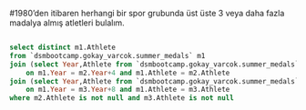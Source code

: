 #1980’den itibaren herhangi bir spor grubunda üst üste 3 veya daha fazla madalya almış atletleri bulalım.   

```SQL

select distinct m1.Athlete 
from `dsmbootcamp.gokay_varcok.summer_medals` m1
join (select Year,Athlete from `dsmbootcamp.gokay_varcok.summer_medals`) m2 
    on m1.Year = m2.Year+4 and m1.Athlete = m2.Athlete
join (select Year,Athlete from `dsmbootcamp.gokay_varcok.summer_medals`) m3 
    on m1.Year = m3.Year+8 and m1.Athlete = m3.Athlete
where m2.Athlete is not null and m3.Athlete is not null

```
